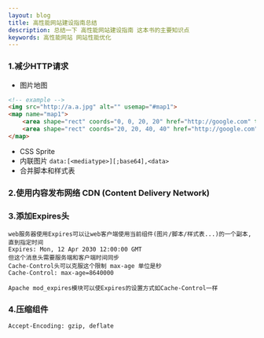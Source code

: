 ```yaml
---
layout: blog
title: 高性能网站建设指南总结
description: 总结一下 高性能网站建设指南 这本书的主要知识点
keywords: 高性能网站 网站性能优化
---
```


### 1.减少HTTP请求
* 图片地图
```html
<!-- example -->
<img src="http://a.a.jpg" alt="" usemap="#map1">
<map name="map1">
    <area shape="rect" coords="0, 0, 20, 20" href="http://google.com" title="google">
    <area shape="rect" coords="20, 20, 40, 40" href="http://google.com" title="google1">
</map>
```
* CSS Sprite
* 内联图片 `data:[<mediatype>][;base64],<data>`
* 合并脚本和样式表

### 2.使用内容发布网络 CDN (Content Delivery Network)

### 3.添加Expires头
```text
web服务器使用Expires可以让web客户端使用当前组件(图片/脚本/样式表...)的一个副本,直到指定时间
Expires: Mon, 12 Apr 2030 12:00:00 GMT
但这个消息头需要服务端和客户端时间同步
Cache-Control头可以克服这个限制 max-age 单位是秒
Cache-Control: max-age=8640000

Apache mod_expires模块可以使Expires的设置方式如Cache-Control一样
```
### 4.压缩组件
`Accept-Encoding: gzip, deflate`

